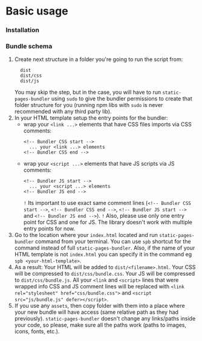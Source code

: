# Basic usage
### Installation


### Bundle schema

1. Create next structure in a folder you're going to run the script from:
    ```
      dist
      dist/css
      dist/js
    ```
    You may skip the step, but in the case, you will have to run `static-pages-bundler` using `sudo` to give the bundler permissions to create that folder structure for you (running npm libs with `sudo` is never recommended with any third party lib).
&nbsp;
2. In your HTML template setup the entry points for the bundler: 
     - wrap your `<link ...>` elements that have CSS files imports via CSS comments:
       ```
       <!-- Bundler CSS start -->
         ... your <link ...> elements
       <!-- Bundler CSS end -->
       ```
     - wrap your `<script ...>` elements that have JS scripts via JS comments:
       ```
       <!-- Bundler JS start -->
         ... your <script ...> elements
       <!-- Bundler JS end -->
       ```
       `!` Its important to use exact same comment lines (`<!-- Bundler CSS start -->`, `<!-- Bundler CSS end -->`, `<!-- Bundler JS start -->` and `<!-- Bundler JS end -->`).
       `!` Also, please use only one entry point for CSS and one for JS. The library doesn't work with multiple entry points for now.
&nbsp;
3. Go to the location where your `index.html` located and run ```static-pages-bundler``` command from your terminal.
  You can use ```spb``` shortcut for the command instead of full ```static-pages-bundler```.
  Also, if the name of your HTML template is not `index.html` you can specify it in the command eg ```spb <your-html-template>```.
&nbsp;
4. As a result:
Your HTML will be added to `dist/<filename>.html`.
Your CSS will be compressed to `dist/css/bundle.css`.
Your JS will be compressed to `dist/css/bundle.js`.
All your `<link` and `<script>` lines that were wrapped info CSS and JS comment lines will be replaced with `<link rel="stylesheet" href="css/bundle.css">` and `<script src="js/bundle.js" defer></script>`.
&nbsp;
5. If you use any `assets`, then copy folder with them into a place where your new bundle will have access (same relative path as they had previously). `static-pages-bundler` doesn't change any links/paths inside your code, so please, make sure all the paths work (paths to images, icons, fonts, etc.).
